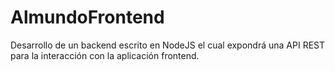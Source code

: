 # AlmundoFrontend
Desarrollo de un backend escrito en NodeJS el cual expondrá una API REST para la interacción con la aplicación frontend.
